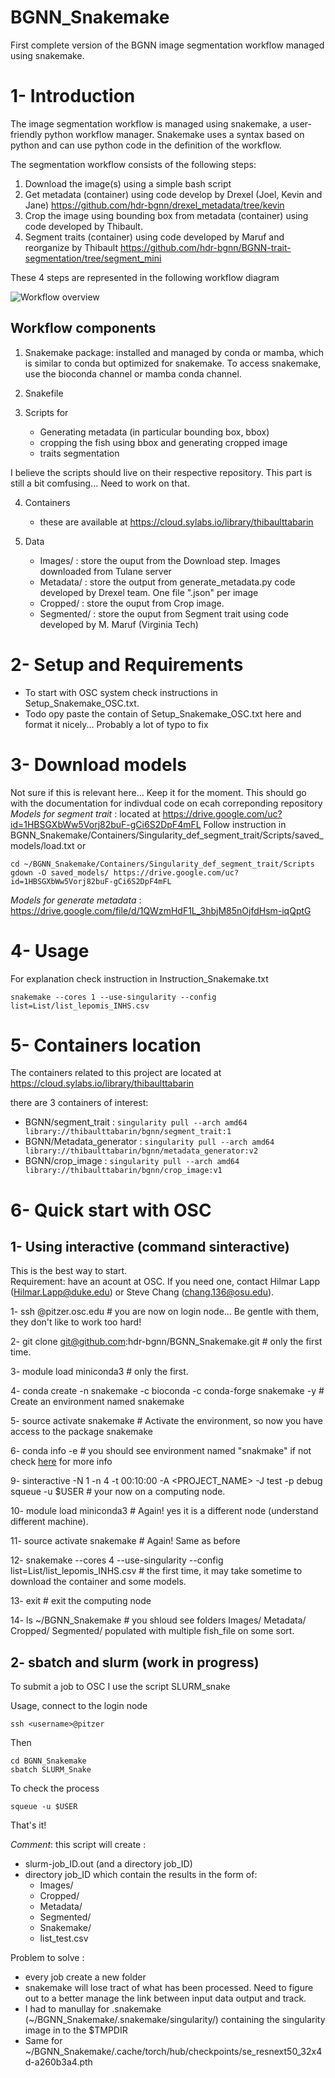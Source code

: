 # BGNN_Snakemake
First complete version of the BGNN image segmentation workflow managed using snakemake.

# 1- Introduction

The image segmentation workflow is managed using snakemake, a user-friendly python workflow manager. Snakemake uses a syntax based on python and can use python code in the definition of the workflow. 

The segmentation workflow consists of the following steps:
1. Download the image(s) using a simple bash script
2. Get metadata (container) using code develop by Drexel (Joel, Kevin and Jane) https://github.com/hdr-bgnn/drexel_metadata/tree/kevin
3. Crop the image using bounding box from metadata (container) using code developed by Thibault.
4. Segment traits (container) using code developed by Maruf and reorganize by Thibault https://github.com/hdr-bgnn/BGNN-trait-segmentation/tree/segment_mini

These 4 steps are represented in the following workflow diagram

![Workflow overview](https://github.com/hdr-bgnn/BGNN_Snakemake/blob/main/Snakemake_workflow.png)

## Workflow components

1. Snakemake package: installed and managed by conda or mamba, which is similar to conda but optimized for snakemake. To access snakemake, use the bioconda channel or mamba conda channel.

2. Snakefile

3. Scripts for
   - Generating metadata (in particular bounding box, bbox)
   - cropping the fish using bbox and generating cropped image
   - traits segmentation
 
I believe the scripts should live on their respective repository. This part is still a bit comfusing... Need to work on that.
 
4. Containers
   - these are available at https://cloud.sylabs.io/library/thibaulttabarin

5. Data
   - Images/ : store the ouput from the Download step. Images downloaded from Tulane server
   - Metadata/ : store the output from generate_metadata.py code developed by Drexel team. One file ".json" per image
   - Cropped/ : store the ouput from Crop image. 
   - Segmented/ : store the ouput from Segment trait using code developed by M. Maruf (Virginia Tech)

# 2- Setup and Requirements

   - To start with OSC system check instructions in Setup_Snakemake_OSC.txt.
   - Todo opy paste the contain of Setup_Snakemake_OSC.txt here and format it nicely... Probably a lot of typo to fix

# 3- Download models

   Not sure if this is relevant here... Keep it for the moment. This should go with the documentation for indivdual code on ecah correponding repository
   *Models for segment trait* : located at https://drive.google.com/uc?id=1HBSGXbWw5Vorj82buF-gCi6S2DpF4mFL
   Follow instruction in BGNN_Snakemake/Containers/Singularity_def_segment_trait/Scripts/saved_models/load.txt
   or
   ```
   cd ~/BGNN_Snakemake/Containers/Singularity_def_segment_trait/Scripts
   gdown -O saved_models/ https://drive.google.com/uc?id=1HBSGXbWw5Vorj82buF-gCi6S2DpF4mFL
   ```
   
   *Models for generate metadata* : https://drive.google.com/file/d/1QWzmHdF1L_3hbjM85nOjfdHsm-iqQptG
   

# 4- Usage
   
   For explanation check instruction in Instruction_Snakemake.txt
   
   ```
   snakemake --cores 1 --use-singularity --config list=List/list_lepomis_INHS.csv
   ```

# 5- Containers location

The containers related to this project are located at https://cloud.sylabs.io/library/thibaulttabarin

there are 3 containers of interest:

* BGNN/segment_trait : 
   ```singularity pull --arch amd64 library://thibaulttabarin/bgnn/segment_trait:1```
* BGNN/Metadata_generator :
   ```singularity pull --arch amd64 library://thibaulttabarin/bgnn/metadata_generator:v2 ```
* BGNN/crop_image :
    ```singularity pull --arch amd64 library://thibaulttabarin/bgnn/crop_image:v1```

# 6- Quick start with OSC

## 1- Using interactive (command sinteractive)

   This is the best way to start.  
   Requirement: have an acount at OSC. If you need one, contact Hilmar Lapp (Hilmar.Lapp@duke.edu) or Steve Chang (chang.136@osu.edu).
   
   1- ssh <username>@pitzer.osc.edu # you are now on login node... Be gentle with them, they don't like to work too hard!
   
   2- git clone git@github.com:hdr-bgnn/BGNN_Snakemake.git # only the first time.
   
   3- module load miniconda3 # only the first.
   
   4- conda create -n snakemake -c bioconda -c conda-forge snakemake -y # Create an environment named snakemake 
   
   5- source activate snakemake # Activate the environment, so now you have access to the package snakemake
   
   6- conda info -e # you should see environment named "snakmake" if not check [here](https://www.osc.edu/resources/getting_started/howto/howto_add_python_packages_using_the_conda_package_manager) for more info
   
   9- sinteractive  -N 1 -n 4  -t 00:10:00  -A <PROJECT_NAME> -J test -p debug squeue -u $USER # your now on a computing node.
   
   10- module load miniconda3 # Again! yes it is a different node (understand different machine).
   
   11- source activate snakemake # Again! Same as before

   12- snakemake --cores 4 --use-singularity --config list=List/list_lepomis_INHS.csv # the first time, it may take sometime to download the container and some models.
   
   13- exit # exit the computing node
   
   14- ls ~/BGNN_Snakemake # you shloud see folders Images/ Metadata/ Cropped/ Segmented/ populated with multiple fish_file on some sort.

## 2- sbatch and slurm (work in progress)
   
   To submit a job to OSC I use the script SLURM_snake
   
   Usage, connect to the login node
   
   ```ssh <username>@pitzer```
   
   Then
   
   ```
   cd BGNN_Snakemake
   sbatch SLURM_Snake
   ```
   
   To check the process
   
   ```squeue -u $USER```
   
   That's it!
   
   *Comment*: this script will create :
   * slurm-job_ID.out (and a directory job_ID)
   * directory job_ID which contain the results in the form of:
      - Images/
      - Cropped/
      - Metadata/
      - Segmented/
      - Snakemake/
      - list_test.csv
   
   Problem to solve : 
   * every job create a new folder
   * snakemake will lose tract of what has been processed. Need to figure out to a better manage the link between input data output and track.
   * I had to manullay for .snakemake (~/BGNN_Snakemake/.snakemake/singularity/) containing the singularity image in to the $TMPDIR
   * Same for ~/BGNN_Snakemake/.cache/torch/hub/checkpoints/se_resnext50_32x4d-a260b3a4.pth
